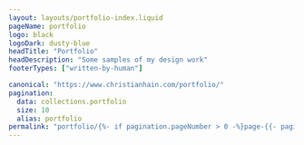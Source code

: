 ```yaml
---
layout: layouts/portfolio-index.liquid
pageName: portfolio
logo: black
logoDark: dusty-blue
headTitle: "Portfolio"
headDescription: "Some samples of my design work"
footerTypes: ["written-by-human"]

canonical: "https://www.christianhain.com/portfolio/"
pagination:
  data: collections.portfolio
  size: 10
  alias: portfolio
permalink: "portfolio/{%- if pagination.pageNumber > 0 -%}page-{{- pagination.pageNumber | plus:1 -}}{%- endif -%}/"
---
```

